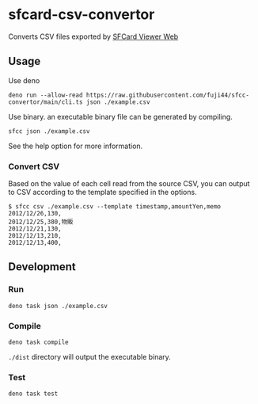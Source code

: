 # sfcard-csv-convertor

Converts CSV files exported by
[SFCard Viewer Web](https://www.sony.co.jp/Products/felica/consumer/app/sfcardviewer_web.html)

## Usage

Use deno

```shell
deno run --allow-read https://raw.githubusercontent.com/fuji44/sfcc-convertor/main/cli.ts json ./example.csv
```

Use binary. an executable binary file can be generated by compiling.

```shell
sfcc json ./example.csv
```

See the help option for more information.

### Convert CSV

Based on the value of each cell read from the source CSV, you can output to CSV
according to the template specified in the options.

```shell
$ sfcc csv ./example.csv --template timestamp,amountYen,memo
2012/12/26,130,
2012/12/25,380,物販
2012/12/21,130,
2012/12/13,210,
2012/12/13,400,
```

## Development

### Run

```shell
deno task json ./example.csv
```

### Compile

```shell
deno task compile
```

`./dist` directory will output the executable binary.

### Test

```shell
deno task test
```
